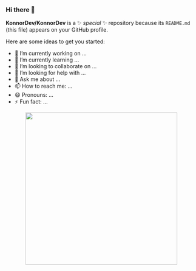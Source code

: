 ### Hi there 👋


**KonnorDev/KonnorDev** is a ✨ _special_ ✨ repository because its `README.md` (this file) appears on your GitHub profile.

Here are some ideas to get you started:

- 🔭 I’m currently working on ...
- 🌱 I’m currently learning ...
- 👯 I’m looking to collaborate on ...
- 🤔 I’m looking for help with ...
- 💬 Ask me about ...
- 📫 How to reach me: ...
- 😄 Pronouns: ...
- ⚡ Fun fact: ...



<div id="Header" align="Center">
<img src="https://i.giphy.com/media/oNSrsAMjvUMUNhUfEf/giphy.webp" width="400"/>
</div>

